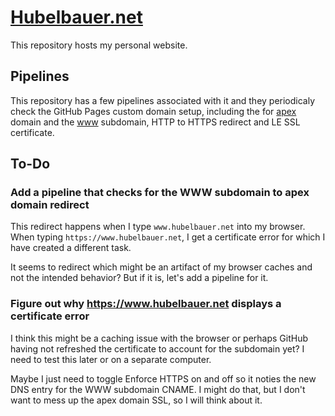 # [Hubelbauer.net](https://hubelbauer.net)

This repository hosts my personal website.

## Pipelines

This repository has a few pipelines associated with it and they periodicaly
check the GitHub Pages custom domain setup, including the for [apex] domain and
the [www][www] subdomain, HTTP to HTTPS redirect and LE SSL certificate.

[apex]: https://docs.github.com/en/pages/configuring-a-custom-domain-for-your-github-pages-site/managing-a-custom-domain-for-your-github-pages-site#configuring-an-apex-domain
[www]: https://docs.github.com/en/pages/configuring-a-custom-domain-for-your-github-pages-site/managing-a-custom-domain-for-your-github-pages-site#configuring-an-apex-domain-and-the-www-subdomain-variant

## To-Do

### Add a pipeline that checks for the WWW subdomain to apex domain redirect

This redirect happens when I type `www.hubelbauer.net` into my browser. When
typing `https://www.hubelbauer.net`, I get a certificate error for which I have
created a different task.

It seems to redirect which might be an artifact of my browser caches and not the
intended behavior? But if it is, let's add a pipeline for it.

### Figure out why https://www.hubelbauer.net displays a certificate error

I think this might be a caching issue with the browser or perhaps GitHub having
not refreshed the certificate to account for the subdomain yet? I need to test
this later or on a separate computer.

Maybe I just need to toggle Enforce HTTPS on and off so it noties the new DNS
entry for the WWW subdomain CNAME. I might do that, but I don't want to mess up
the apex domain SSL, so I will think about it.
